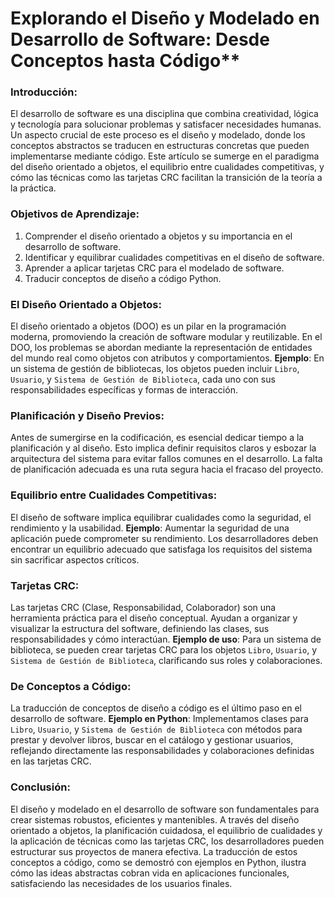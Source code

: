 # Explorando el Diseño y Modelado en Desarrollo de Software: Desde Conceptos hasta Código**

### Introducción:
El desarrollo de software es una disciplina que combina creatividad, lógica y tecnología para solucionar problemas y satisfacer necesidades humanas. Un aspecto crucial de este proceso es el diseño y modelado, donde los conceptos abstractos se traducen en estructuras concretas que pueden implementarse mediante código. Este artículo se sumerge en el paradigma del diseño orientado a objetos, el equilibrio entre cualidades competitivas, y cómo las técnicas como las tarjetas CRC facilitan la transición de la teoría a la práctica.

### Objetivos de Aprendizaje:
1. Comprender el diseño orientado a objetos y su importancia en el desarrollo de software.
2. Identificar y equilibrar cualidades competitivas en el diseño de software.
3. Aprender a aplicar tarjetas CRC para el modelado de software.
4. Traducir conceptos de diseño a código Python.

### El Diseño Orientado a Objetos:
El diseño orientado a objetos (DOO) es un pilar en la programación moderna, promoviendo la creación de software modular y reutilizable. En el DOO, los problemas se abordan mediante la representación de entidades del mundo real como objetos con atributos y comportamientos. **Ejemplo**: En un sistema de gestión de bibliotecas, los objetos pueden incluir `Libro`, `Usuario`, y `Sistema de Gestión de Biblioteca`, cada uno con sus responsabilidades específicas y formas de interacción.

### Planificación y Diseño Previos:
Antes de sumergirse en la codificación, es esencial dedicar tiempo a la planificación y al diseño. Esto implica definir requisitos claros y esbozar la arquitectura del sistema para evitar fallos comunes en el desarrollo. La falta de planificación adecuada es una ruta segura hacia el fracaso del proyecto.

### Equilibrio entre Cualidades Competitivas:
El diseño de software implica equilibrar cualidades como la seguridad, el rendimiento y la usabilidad. **Ejemplo**: Aumentar la seguridad de una aplicación puede comprometer su rendimiento. Los desarrolladores deben encontrar un equilibrio adecuado que satisfaga los requisitos del sistema sin sacrificar aspectos críticos.

### Tarjetas CRC:
Las tarjetas CRC (Clase, Responsabilidad, Colaborador) son una herramienta práctica para el diseño conceptual. Ayudan a organizar y visualizar la estructura del software, definiendo las clases, sus responsabilidades y cómo interactúan. **Ejemplo de uso**: Para un sistema de biblioteca, se pueden crear tarjetas CRC para los objetos `Libro`, `Usuario`, y `Sistema de Gestión de Biblioteca`, clarificando sus roles y colaboraciones.

### De Conceptos a Código:
La traducción de conceptos de diseño a código es el último paso en el desarrollo de software. **Ejemplo en Python**: Implementamos clases para `Libro`, `Usuario`, y `Sistema de Gestión de Biblioteca` con métodos para prestar y devolver libros, buscar en el catálogo y gestionar usuarios, reflejando directamente las responsabilidades y colaboraciones definidas en las tarjetas CRC.

### Conclusión:
El diseño y modelado en el desarrollo de software son fundamentales para crear sistemas robustos, eficientes y mantenibles. A través del diseño orientado a objetos, la planificación cuidadosa, el equilibrio de cualidades y la aplicación de técnicas como las tarjetas CRC, los desarrolladores pueden estructurar sus proyectos de manera efectiva. La traducción de estos conceptos a código, como se demostró con ejemplos en Python, ilustra cómo las ideas abstractas cobran vida en aplicaciones funcionales, satisfaciendo las necesidades de los usuarios finales.